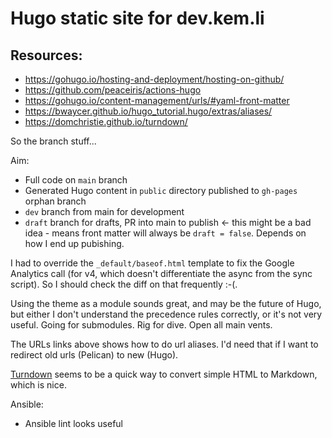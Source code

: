 # Hugo static site for dev.kem.li

## Resources:

* https://gohugo.io/hosting-and-deployment/hosting-on-github/
* https://github.com/peaceiris/actions-hugo
* https://gohugo.io/content-management/urls/#yaml-front-matter
* https://bwaycer.github.io/hugo_tutorial.hugo/extras/aliases/
* https://domchristie.github.io/turndown/


So the branch stuff...

Aim:

* Full code on `main` branch
* Generated Hugo content in `public` directory published to `gh-pages` orphan branch
* `dev` branch from main for development
* `draft` branch for drafts, PR into main to publish <- this might be a bad idea - means front matter will always be `draft = false`. Depends on how I end up pubishing. 

I had to override the `_default/baseof.html` template to fix the Google Analytics call (for v4, which doesn't differentiate the async from the sync script). So I should check the diff on that frequently :-(.

Using the theme as a module sounds great, and may be the future of Hugo, but either I don't understand the precedence rules correctly, or it's not very useful. Going for submodules. Rig for dive. Open all main vents.  

The URLs links above shows how to do url aliases. I'd need that if I want to redirect old urls (Pelican) to new (Hugo).

[Turndown](https://domchristie.github.io/turndown/) seems to be a quick way to convert simple HTML to Markdown, which is nice. 

Ansible:
* Ansible lint looks useful